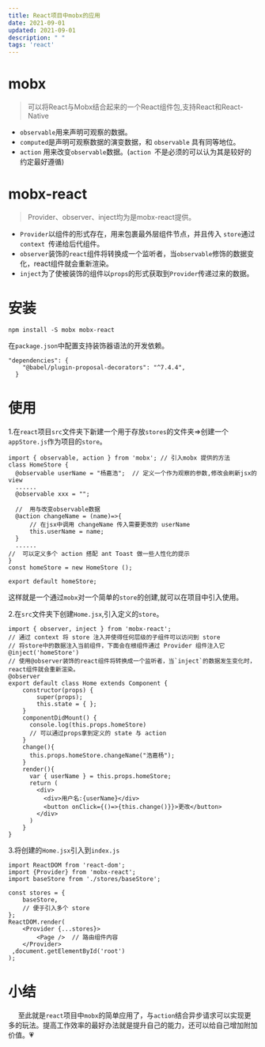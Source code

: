 ```yaml
---
title: React项目中mobx的应用
date: 2021-09-01
updated: 2021-09-01
description: " "
tags: 'react'
---
```


# mobx

>可以将React与Mobx结合起来的一个React组件包,支持React和React-Native

- `observable`用来声明可观察的数据。
- `computed`是声明可观察数据的演变数据，和 `observable` 具有同等地位。
- `action` 用来改变`observable`数据。(`action `不是必须的可以认为其是较好的约定最好遵循)

# mobx-react
>Provider、observer、inject均为是mobx-react提供。
- `Provider`以组件的形式存在，用来包裹最外层组件节点，并且传入 `store`通过`context `传递给后代组件。
- `observer`装饰的`react`组件将转换成一个监听者，当`observable`修饰的数据变化，react组件就会重新渲染。
- `inject`为了使被装饰的组件以`props`的形式获取到`Provider`传递过来的数据。

# 安装
```
npm install -S mobx mobx-react 
```

  在`package.json`中配置支持装饰器语法的开发依赖。

```
"dependencies": {
    "@babel/plugin-proposal-decorators": "^7.4.4",
  }
```

# 使用

1.在`react`项目`src`文件夹下新建一个用于存放`stores`的文件夹=>创建一个`appStore.js`作为项目的`store`。
```
import { observable, action } from 'mobx'; // 引入mobx 提供的方法
class HomeStore {
  @observable userName = "杨嘉浩";  // 定义一个作为观察的参数,修改会刷新jsx的view
  ......
  @observable xxx = "";
  
  //  用与改变observable数据
  @action changeName = (name)=>{
      // 在jsx中调用 changeName 传入需要更改的 userName
      this.userName = name;
  }
  ......
//  可以定义多个 action 搭配 ant Toast 做一些人性化的提示
}
const homeStore = new HomeStore ();

export default homeStore;
```
这样就是一个通过`mobx`对一个简单的`store`的创建,就可以在项目中引入使用。

2.在`src`文件夹下创建`Home.jsx`,引入定义的`store`。
```
import { observer, inject } from 'mobx-react';
// 通过 context 将 store 注入并使得任何层级的子组件可以访问到 store
// 将store中的数据注入当前组件，下面会在根组件通过 Provider 组件注入它
@inject('homeStore')
// 使用@observer装饰的react组件将转换成一个监听者，当`inject`的数据发生变化时，react组件就会重新渲染。
@observer  
export default class Home extends Component {
    constructor(props) {
        super(props);
        this.state = { };
    }
    componentDidMount() {
      console.log(this.props.homeStore)
      // 可以通过props拿到定义的 state 与 action
    }
    change(){
      this.props.homeStore.changeName("浩嘉杨");
    }
    render(){
      var { userName } = this.props.homeStore;
      return (
        <div>
          <div>用户名:{userName}</div>
          <button onClick={()=>{this.change()}}>更改</button>
        </div>
      )
    }
}
```
3.将创建的`Home.jsx`引入到`index.js`
```
import ReactDOM from 'react-dom';
import {Provider} from 'mobx-react';
import baseStore from './stores/baseStore';

const stores = {
    baseStore,
    // 便于引入多个 store
};
ReactDOM.render(
    <Provider {...stores}>
        <Page />  // 路由组件内容
    </Provider>
 ,document.getElementById('root')
);
```
# 小结
&nbsp;&nbsp;&nbsp;&nbsp;&nbsp;至此就是`react`项目中`mobx`的简单应用了，与`action`结合异步请求可以实现更多的玩法。提高工作效率的最好办法就是提升自己的能力，还可以给自己增加附加价值。💗
